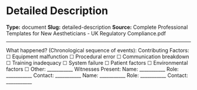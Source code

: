 # Detailed Description

**Type:** document
**Slug:** detailed-description
**Source:** Complete Professional Templates for New Aestheticians - UK Regulatory Compliance.pdf

---

What happened? (Chronological sequence of events):
Contributing Factors: ☐ Equipment malfunction ☐ Procedural error ☐ Communication breakdown ☐
Training inadequacy ☐ System failure ☐ Patient factors ☐ Environmental factors ☐ Other: ___________
Witnesses Present: Name: ___________ Role: ___________ Contact: ___________ Name: ___________
Role: ___________ Contact: ___________